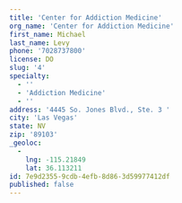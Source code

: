 ```yaml
---
title: 'Center for Addiction Medicine'
org_name: 'Center for Addiction Medicine'
first_name: Michael
last_name: Levy
phone: '7028737800'
license: DO
slug: '4'
specialty:
  - ''
  - 'Addiction Medicine'
  - ''
address: '4445 So. Jones Blvd., Ste. 3 '
city: 'Las Vegas'
state: NV
zip: '89103'
_geoloc:
  -
    lng: -115.21849
    lat: 36.113211
id: 7e9d2355-9cdb-4efb-8d86-3d59977412df
published: false
---
```

